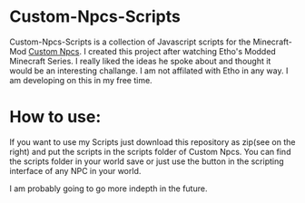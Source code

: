 Custom-Npcs-Scripts
===================

Custom-Npcs-Scripts is a collection of Javascript scripts for the Minecraft-Mod <a href="http://www.kodevelopment.nl/minecraft/customnpcs">Custom Npcs</a>.
I created this project after watching Etho's Modded Minecraft Series. I really liked the ideas he spoke about and thought it would be an interesting challange.
I am not affilated with Etho in any way. I am developing on this in my free time.

How to use:
===========
If you want to use my Scripts just download this repository as zip(see on the right) and put the scripts in the scripts folder of Custom Npcs. You can find the
scripts folder in your world save or just use the button in the scripting interface of any NPC in your world.

I am probably going to go more indepth in the future.
